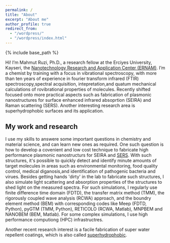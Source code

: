 ```yaml
---
permalink: /
title: "About"
excerpt: "About me"
author_profile: true
redirect_from: 
  - "/wordpress/"
  - "/wordpress/index.html"
---
```


{% include base_path %}

Hi! I’m Mahmut Ruzi, Ph.D., a research fellow at the Erciyes University, Kayseri, the [Nanotechnology Research and Application Center (ERNAM)](https://ernam.erciyes.edu.tr). I’m a chemist by training with a focus in vibrational spectroscopy, with more than ten years of experience in fourier transform infrared (FTIR) spectroscopy,spectral acquisition, intepretation,and quatum mechanical calculations of rovibrational properties of molecules. Recently shifted focused onto more practical aspects such as fabrication of plasmonic nanostructures for surface enhanced infrared absoprtion (SEIRA) and Raman scattering (SERS). Another interesting research area is superhydrophobic surfaces and its application. 

## My work and research
I use my skills to answere some important questions in chemistry and material science, and can learn new ones as required. One such question is how to develop a covenient and low cost technique to fabricate high performance plasmonic nanostructurs for SEIRA and [SERS](https://en.wikipedia.org/wiki/Surface-enhanced_Raman_spectroscopy). With such structures, it's possible to quickly detect and identify minute amounts of target molecules in areas such as environmental monitoring, food quality control, medical diganosis,and identification of pathogenic bacteria and virues. Besides getting hands 'dirty' in the lab to fabricate such structures, I also simulate light scattering and absorption properties of the structures to shed light on the measured spectra. For such simulations, I regularly use finite difference time domain (FDTD), the transfer matrix method (TMM), the rigorously coupled wave analysis (RCWA) approach, and the boundry element method (BEM) with corresponding codes like Meep (FDTD, Python), pyGTM (TMM, Python), RETICOLO (RCWA, Matlab), MNPBEM and NANOBEM (BEM, Matlab). For some complex simulations, I use high performance computiong (HPC) infrastructres. 

Another recent research interest is a facile fabrication of super water repellent coatings, which is also called [superhydrophobic](https://en.wikipedia.org/wiki/Superhydrophobic_coating). 
